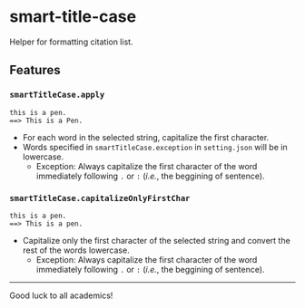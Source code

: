 # smart-title-case

Helper for formatting citation list.

## Features



### `smartTitleCase.apply`

```
this is a pen.
==> This is a Pen.
```

+ For each word in the selected string, capitalize the first character.
+ Words specified in `smartTitleCase.exception` in `setting.json` will be in lowercase.
    + Exception: Always capitalize the first character of the word immediately following `.` or `:` (_i.e._, the beggining of sentence).

### `smartTitleCase.capitalizeOnlyFirstChar`

```
this is a pen.
==> This is a pen.
```

+ Capitalize only the first character of the selected string and convert the rest of the words lowercase.
    + Exception: Always capitalize the first character of the word immediately following `.` or `:` (_i.e._, the beggining of sentence).

---

Good luck to all academics!